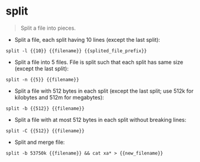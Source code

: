 # split

> Split a file into pieces.

- Split a file, each split having 10 lines (except the last split):

`split -l {{10}} {{filename}} {{splited_file_prefix}}`

- Split a file into 5 files. File is split such that each split has same size (except the last split):

`split -n {{5}} {{filename}}`

- Split a file with 512 bytes in each split (except the last split; use 512k for kilobytes and 512m for megabytes):

`split -b {{512}} {{filename}}`

- Split a file with at most 512 bytes in each split without breaking lines:

`split -C {{512}} {{filename}}`

- Split and merge file:

`split -b 53750k {{filename}} && cat xa* > {{new_filename}}`